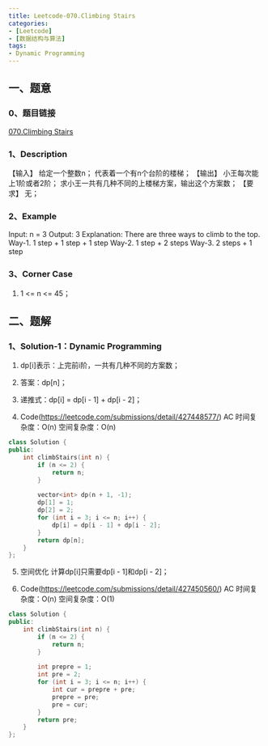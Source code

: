 ```yaml
---
title: Leetcode-070.Climbing Stairs
categories: 
- [Leetcode]
- [数据结构与算法]
tags: 
- Dynamic Programming
---
```


## 一、题意

### 0、题目链接
[070.Climbing Stairs](https://leetcode.com/problems/climbing-stairs/)

### 1、Description
【输入】
给定一个整数n；
代表着一个有n个台阶的楼梯；
【输出】
小王每次能上1阶或者2阶；
求小王一共有几种不同的上楼梯方案，输出这个方案数；
【要求】
无；

### 2、Example
Input: n = 3
Output: 3
Explanation: There are three ways to climb to the top.
Way-1. 1 step + 1 step + 1 step
Way-2. 1 step + 2 steps
Way-3. 2 steps + 1 step

<!-- more -->

### 3、Corner Case
1. 1 <= n <= 45；

## 二、题解

### 1、Solution-1：Dynamic Programming
1. dp[i]表示：上完前i阶，一共有几种不同的方案数；

2. 答案：dp[n]；

3. 递推式：dp[i] = dp[i - 1] + dp[i - 2]；

4. Code(https://leetcode.com/submissions/detail/427448577/)
AC
时间复杂度：O(n)
空间复杂度：O(n)
```C++
class Solution {
public:
    int climbStairs(int n) {
        if (n <= 2) {
            return n;
        }
        
        vector<int> dp(n + 1, -1);
        dp[1] = 1;
        dp[2] = 2;
        for (int i = 3; i <= n; i++) {
            dp[i] = dp[i - 1] + dp[i - 2];
        }
        return dp[n];
    }
};
```

5. 空间优化
计算dp[i]只需要dp[i - 1]和dp[i - 2]；

6. Code(https://leetcode.com/submissions/detail/427450560/)
AC
时间复杂度：O(n)
空间复杂度：O(1)
```C++
class Solution {
public:
    int climbStairs(int n) {
        if (n <= 2) {
            return n;
        }
        
        int prepre = 1;
        int pre = 2;
        for (int i = 3; i <= n; i++) {
            int cur = prepre + pre;
            prepre = pre;
            pre = cur;
        }
        return pre;
    }
};
```